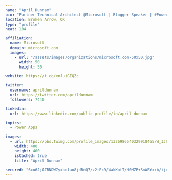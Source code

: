 ```yaml
---
name: "April Dunnam"
bio: "Partner Technical Architect @Microsoft | Blogger-Speaker | #PowerApps, #PowerAutomate, #Office365, #SharePoint | #WIT | #Karaoke Queen"
location: Broken Arrow, OK
type: "profile"
heat: 104

affiliation:
  name: Microsoft
  domain: microsoft.com
  images:
    - url: "/assets/images/organizations/microsoft.com-50x50.jpg"
      width: 50
      height: 50

website: https://t.co/enJuiGEQZc

twitter:
  username: aprildunnam
  url: https://twitter.com/aprildunnam
  followers: 7440

linkedin:
  url: https://www.linkedin.com/public-profile/in/april-dunnam

topics:
  - Power Apps

images:
  - url: https://pbs.twimg.com/profile_images/1326986540329918465/W_IJ6Ih2_400x400.jpg
    width: 400
    height: 400
    isCached: true
    title: "April Dunnam"

secured: "6xu6JjAZBNDW7yxbolao8jdReQ7/z2tEc9/4akKotT/H0MZP+SmWBYxxb/ijrElueLhQ4XFF1lnzKVOgI7GeQmP7U5nUwOtgK2n65ORRUs6KY3FaAOvUvYYDMnzMSpXTJYe9kE/syJ37mMWcugIJfef9QEKqwFOOonC5XHggj6Ky1fLBfahOToD4eiqrvEuUop3rU9tdp9j4TSy5my7d4zIVBwEIlKfs1ov29YXE52kHXc7XJgBt8xmbYLldeyxOoQWC3TVdLke+NR6cCK5TLMKfYxMcdh4bTbxVZgdK/Eu5UfAZV/BHUPWvcCSWsB9jnUTa4naeJ5BJCccV5wjtJRHywpuEp6cOCvTI+C0VqQj9etiWt5IpgS7V9LUTUd5cn9DZ/Uyu4R7xhEJ2QYZpLy6/6Hh3HFEkYFixSWxUsIs=;7ZZW9fY6PtcmYe+4wTotwg=="
---
```


